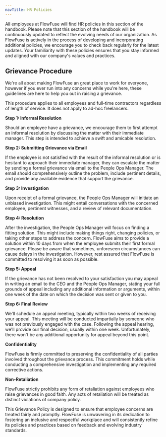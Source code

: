```yaml
---
navTitle: HR Policies
---
```

All employees at FlowFuse will find HR policies in this section of the handbook. Please note that this section of the handbook will be continuously updated to reflect the evolving needs of our organization. As FlowFuse is actively in the process of developing and incorporating additional policies, we encourage you to check back regularly for the latest updates. Your familiarity with these policies ensures that you stay informed and aligned with our company's values and practices.

## Grievance Procedure

We're all about making FlowFuse an great place to work for everyone, however if you ever run into any concerns while you're here, these guidelines are here to help you out in raising a grievance. 

This procedure applies to all employees and full-time contractors regardless of length of service. It does not apply to ad-hoc freelancers.

**Step 1: Informal Resolution**

Should an employee have a grievance, we encourage them to first attempt an informal resolution by discussing the matter with their immediate manager. This step is intended to achieve a swift and amicable resolution.

**Step 2: Submitting Grievance via Email**

If the employee is not satisfied with the result of the informal resolution or is hesitant to approach their immediate manager, they can escalate the matter by sending a formal grievance via email to the People Ops Manager. The email should comprehensively outline the problem, include pertinent details, and provide any available evidence that support the grievance.

**Step 3: Investigation**

Upon receipt of a formal grievance, the People Ops Manager will initiate an unbiased investigation. This might entail conversations with the concerned employee, pertinent witnesses, and a review of relevant documentation.

**Step 4: Resolution**

After the investigation, the People Ops Manager will focus on finding a fitting solution. This might include making things right, changing policies, or taking other steps to address the concern. FlowFuse aims to provide a solution within 10 days from when the employee submits their first formal grievance. Please be aware that sometimes, unforeseen circumstances can cause delays in the investigation. However, rest assured that FlowFuse is committed to resolving it as soon as possible.

**Step 5: Appeal**

If the grievance has not been resolved to your satisfaction you may appeal in writing an email to the CEO and the People Ops Manager, stating your full grounds of appeal including any additional information or arguments, within one week of the date on which the decision was sent or given to you.

**Step 6: Final Review**

We'll schedule an appeal meeting, typically within two weeks of receiving your appeal. This meeting will be conducted impartially by someone who was not previously engaged with the case. Following the appeal hearing, we'll provide our final decision, usually within one week. Unfortunately, there won't be any additional opportunity for appeal beyond this point.

**Confidentiality**

FlowFuse is firmly committed to preserving the confidentiality of all parties involved throughout the grievance process. This commitment holds while conducting a comprehensive investigation and implementing any required corrective actions.

**Non-Retaliation**

FlowFuse strictly prohibits any form of retaliation against employees who raise grievances in good faith. Any acts of retaliation will be treated as distinct violations of company policy.

This Grievance Policy is designed to ensure that employee concerns are treated fairly and promptly. FlowFuse is unwavering in its dedication to fostering an inclusive and respectful workplace and will consistently refine its policies and practices based on feedback and evolving industry standards.





